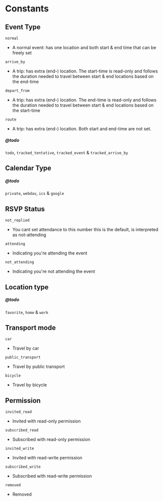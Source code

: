 # Constants

## Event Type

``normal``

* A normal event: has one location and both start & end time that can be freely set

``arrive_by``

* A trip: has extra (end-) location. The start-time is read-only and follows the duration needed to travel between start & end locations based on the end-time

``depart_from``

* A trip: has extra (end-) location. The end-time is read-only and follows the duration needed to travel between start & end locations based on the start-time

``route``

* A trip: has extra (end-) location. Both start and end-time are not set.

##### @todo

``todo``, ``tracked_tentative``, ``tracked_event`` & ``tracked_arrive_by``


## Calendar Type

##### @todo

``private``, ``webdav``, ``ics`` & ``google``

## RSVP Status

``not_replied``

* You cant set attendance to this number this is the default, is interpreted as not-attending

``attending``

* Indicating you're attending the event

``not_attending``

* Indicating you're not attending the event

## Location type

##### @todo

``favorite``, ``home`` & ``work``

## Transport mode

``car``

* Travel by car

``public_transport``

* Travel by public transport

``bicycle``

* Travel by bicycle

## Permission

``invited_read``

* Invited with read-only permission

``subscribed_read``

* Subscribed with read-only permission

``invited_write`` 

* Invited with read-write permission

``subscribed_write``

* Subscribed with read-write permission

``removed``

* Removed